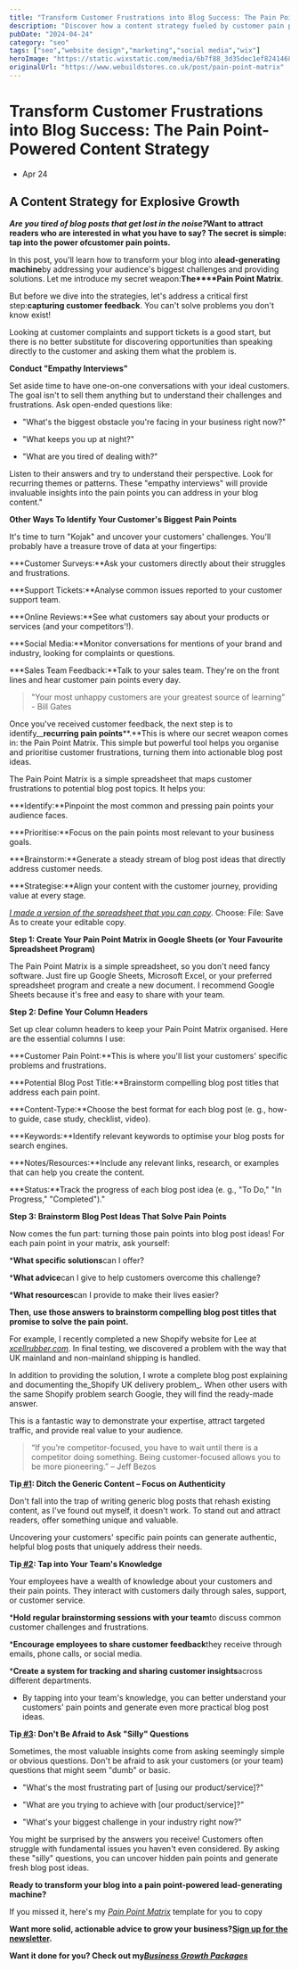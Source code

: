 ```yaml
---
title: "Transform Customer Frustrations into Blog Success: The Pain Point-Powered Content Strategy"
description: "Discover how a content strategy fueled by customer pain points can transform your blog into a lead-generating machine. Master content strategy now!"
pubDate: "2024-04-24"
category: "seo"
tags: ["seo","website design","marketing","social media","wix"]
heroImage: "https://static.wixstatic.com/media/6b7f88_3d35dec1ef8241468672a498cb472167~mv2.jpg/v1/fill/w_740,h_420,al_c,q_90,usm_0.66_1.00_0.01,enc_avif,quality_auto/6b7f88_3d35dec1ef8241468672a498cb472167~mv2.jpg"
originalUrl: "https://www.webuildstores.co.uk/post/pain-point-matrix"
---
```



# Transform Customer Frustrations into Blog Success: The Pain Point-Powered Content Strategy

 * Apr 24


## A Content Strategy for Explosive Growth

 
**_Are you tired of blog posts that get lost in the noise?_**Want to attract readers who are interested in what you have to say? The secret is simple: tap into the power of**customer pain points.**

 
In this post, you'll learn how to transform your blog into a**lead-generating machine**by addressing your audience's biggest challenges and providing solutions. Let me introduce my secret weapon:**The****Pain Point Matrix**.

 
But before we dive into the strategies, let's address a critical first step:**capturing customer feedback**. You can't solve problems you don't know exist! 

 
Looking at customer complaints and support tickets is a good start, but there is no better substitute for discovering opportunities than speaking directly to the customer and asking them what the problem is.

 
**Conduct "Empathy Interviews"**

Set aside time to have one-on-one conversations with your ideal customers. The goal isn't to sell them anything but to understand their challenges and frustrations. Ask open-ended questions like:

 
 * "What's the biggest obstacle you're facing in your business right now?"

 * "What keeps you up at night?"

 * "What are you tired of dealing with?"

 
Listen to their answers and try to understand their perspective. Look for recurring themes or patterns. These "empathy interviews" will provide invaluable insights into the pain points you can address in your blog content."

 
**Other Ways To Identify Your Customer's Biggest Pain Points**

It's time to turn "Kojak" and uncover your customers' challenges. You'll probably have a treasure trove of data at your fingertips:

 
 ***Customer Surveys:**Ask your customers directly about their struggles and frustrations.

 ***Support Tickets:**Analyse common issues reported to your customer support team.

 ***Online Reviews:**See what customers say about your products or services (and your competitors'!).

 ***Social Media:**Monitor conversations for mentions of your brand and industry, looking for complaints or questions.

 ***Sales Team Feedback:**Talk to your sales team. They're on the front lines and hear customer pain points every day.

> "Your most unhappy customers are your greatest source of learning" - Bill Gates

Once you've received customer feedback, the next step is to identify__**recurring pain points****.**This is where our secret weapon comes in: the Pain Point Matrix. This simple but powerful tool helps you organise and prioritise customer frustrations, turning them into actionable blog post ideas. 

 
The Pain Point Matrix is a simple spreadsheet that maps customer frustrations to potential blog post topics. It helps you:

 
 ***Identify:**Pinpoint the most common and pressing pain points your audience faces.

 ***Prioritise:**Focus on the pain points most relevant to your business goals.

 ***Brainstorm:**Generate a steady stream of blog post ideas that directly address customer needs.

 ***Strategise:**Align your content with the customer journey, providing value at every stage.

 
[_I made a version of the spreadsheet that you can copy_](https://docs.google.com/spreadsheets/d/1vg9Ijr2cJN2_rbWtyYqDVySBwJnMe6-nygJUXycJHvE/edit?usp=sharing). Choose: File: Save As to create your editable copy. 

 
**Step 1: Create Your Pain Point Matrix in Google Sheets (or Your Favourite Spreadsheet Program)**

The Pain Point Matrix is a simple spreadsheet, so you don't need fancy software. Just fire up Google Sheets, Microsoft Excel, or your preferred spreadsheet program and create a new document. I recommend Google Sheets because it's free and easy to share with your team.

 
**Step 2: Define Your Column Headers**

Set up clear column headers to keep your Pain Point Matrix organised. Here are the essential columns I use:

 
 ***Customer Pain Point:**This is where you'll list your customers' specific problems and frustrations.

 ***Potential Blog Post Title:**Brainstorm compelling blog post titles that address each pain point.

 ***Content-Type:**Choose the best format for each blog post (e. g., how-to guide, case study, checklist, video).

 ***Keywords:**Identify relevant keywords to optimise your blog posts for search engines.

 ***Notes/Resources:**Include any relevant links, research, or examples that can help you create the content.

 ***Status:**Track the progress of each blog post idea (e. g., "To Do," "In Progress," "Completed")."

 
**Step 3: Brainstorm Blog Post Ideas That Solve Pain Points**

Now comes the fun part: turning those pain points into blog post ideas! For each pain point in your matrix, ask yourself:

 
 ***What specific solutions**can I offer?

 ***What advice**can I give to help customers overcome this challenge?

 ***What resources**can I provide to make their lives easier?

 
**Then, use those answers to brainstorm compelling blog post titles that promise to solve the pain point.**

 
For example, I recently completed a new Shopify website for Lee at [_xcellrubber.com_](http://xcellrubber.com). In final testing, we discovered a problem with the way that UK mainland and non-mainland shipping is handled. 

 
In addition to providing the solution, I wrote a complete blog post explaining and documenting the_Shopify UK delivery problem_. When other users with the same Shopify problem search Google, they will find the ready-made answer.

 
This is a fantastic way to demonstrate your expertise, attract targeted traffic, and provide real value to your audience.

> “If you’re competitor-focused, you have to wait until there is a competitor doing something. Being customer-focused allows you to be more pioneering.” – Jeff Bezos

**Tip[ #1](https://www.webuildstores.co.uk/blog/hashtags/1): Ditch the Generic Content – Focus on Authenticity**

Don't fall into the trap of writing generic blog posts that rehash existing content, as I've found out myself, it doesn't work. To stand out and attract readers, offer something unique and valuable.

 
Uncovering your customers' specific pain points can generate authentic, helpful blog posts that uniquely address their needs.

 
**Tip[ #2](https://www.webuildstores.co.uk/blog/hashtags/2): Tap into Your Team's Knowledge**

Your employees have a wealth of knowledge about your customers and their pain points. They interact with customers daily through sales, support, or customer service.

 
 ***Hold regular brainstorming sessions with your team**to discuss common customer challenges and frustrations.

 ***Encourage employees to share customer feedback**they receive through emails, phone calls, or social media.

 ***Create a system for tracking and sharing customer insights**across different departments.

 * By tapping into your team's knowledge, you can better understand your customers' pain points and generate even more practical blog post ideas.

 
**Tip[ #3](https://www.webuildstores.co.uk/blog/hashtags/3): Don't Be Afraid to Ask "Silly" Questions**

Sometimes, the most valuable insights come from asking seemingly simple or obvious questions. Don't be afraid to ask your customers (or your team) questions that might seem "dumb" or basic.

 
 * "What's the most frustrating part of [using our product/service]?"

 * "What are you trying to achieve with [our product/service]?"

 * "What's your biggest challenge in your industry right now?"

 
You might be surprised by the answers you receive! Customers often struggle with fundamental issues you haven't even considered. By asking these "silly" questions, you can uncover hidden pain points and generate fresh blog post ideas.

 
**Ready to transform your blog into a pain point-powered lead-generating machine?**

 
If you missed it, here's my [_Pain Point Matrix_](https://docs.google.com/spreadsheets/d/1vg9Ijr2cJN2_rbWtyYqDVySBwJnMe6-nygJUXycJHvE/edit?usp=sharing) template for you to copy

 
**Want more solid, actionable advice to grow your business?**[**Sign up for the newsletter**](https://webuildstores.co.uk/#newsletter)**.**

 
**Want it done for you? Check out my**[**_Business Growth Packages_**](https://www.webuildstores.co.uk/new-home-page)
